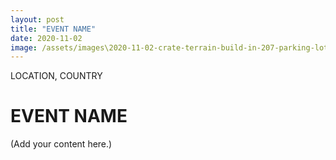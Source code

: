 ```yaml
---
layout: post
title: "EVENT NAME"
date: 2020-11-02
image: /assets/images\2020-11-02-crate-terrain-build-in-207-parking-lot---timelapse/pic01.jpg
---
```


<span class="date">LOCATION, COUNTRY</span>

# EVENT NAME

(Add your content here.)
